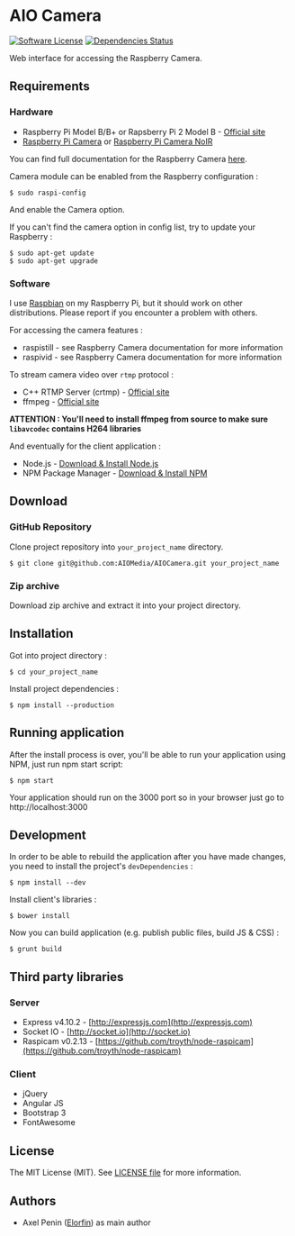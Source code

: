 # AIO Camera

[![Software License](https://img.shields.io/badge/license-MIT-brightgreen.svg?style=flat-square)](LICENSE)
[![Dependencies Status](https://img.shields.io/david/AIOMedia/AIOCamera.svg?style=flat-square)](https://david-dm.org/AIOMedia/AIOCamera)

Web interface for accessing the Raspberry Camera.

## Requirements

### Hardware
* Raspberry Pi Model B/B+ or Rapsberry Pi 2 Model B - [Official site](https://www.raspberrypi.org/)
* [Raspberry Pi Camera](https://www.raspberrypi.org/products/camera-module/) or [Raspberry Pi Camera NoIR](https://www.raspberrypi.org/products/pi-noir-camera/)

You can find full documentation for the Raspberry Camera [here](http://elinux.org/Rpi_Camera_Module).

Camera module can be enabled from the Raspberry configuration :

```
$ sudo raspi-config
```

And enable the Camera option.

If you can't find the camera option in config list, try to update your Raspberry :

```
$ sudo apt-get update
$ sudo apt-get upgrade
```

### Software

I use [Raspbian](https://www.raspbian.org) on my Raspberry Pi, but it should work on other distributions.
Please report if you encounter a problem with others.

For accessing the camera features :
* raspistill - see Raspberry Camera documentation for more information
* raspivid - see Raspberry Camera documentation for more information

To stream camera video over `rtmp` protocol :
* C++ RTMP Server (crtmp) - [Official site](http://www.rtmpd.com)
* ffmpeg - [Official site](https://www.ffmpeg.org)

**ATTENTION : You'll need to install ffmpeg from source to make sure `libavcodec` contains H264 libraries**

And eventually for the client application :
* Node.js - [Download & Install Node.js](http://www.nodejs.org/download/)
* NPM Package Manager - [Download & Install NPM](https://www.npmjs.org/doc/README.html)

## Download

### GitHub Repository

Clone project repository into `your_project_name` directory.

```
$ git clone git@github.com:AIOMedia/AIOCamera.git your_project_name
```

### Zip archive

Download zip archive and extract it into your project directory.

## Installation

Got into project directory :

```
$ cd your_project_name
```

Install project dependencies :

```
$ npm install --production
```

## Running application

After the install process is over, you'll be able to run your application using NPM, just run npm start script:

```
$ npm start
```

Your application should run on the 3000 port so in your browser just go to http://localhost:3000

## Development

In order to be able to rebuild the application after you have made changes, you need to install the project's `devDependencies` :

```
$ npm install --dev
```

Install client's libraries :

```
$ bower install
```

Now you can build application (e.g. publish public files, build JS & CSS) :

```
$ grunt build
```

## Third party libraries

### Server
* Express v4.10.2 - [http://expressjs.com](http://expressjs.com)
* Socket IO - [http://socket.io](http://socket.io)
* Raspicam v0.2.13 - [https://github.com/troyth/node-raspicam](https://github.com/troyth/node-raspicam)

### Client
* jQuery
* Angular JS
* Bootstrap 3
* FontAwesome

## License

The MIT License (MIT).
See [LICENSE file](LICENSE) for more information.

## Authors

* Axel Penin ([Elorfin](https://github.com/Elorfin)) as main author

